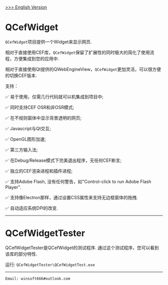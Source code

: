 [ >>> English Version](README.md)

# QCefWidget

`QCefWidget`项目提供一个Widget来显示网页.

相对于直接使用CEF库，`QCefWidget`保留了扩展性的同时极大的简化了使用流程，方便集成到您的应用中.

相对于直接使用Qt提供的QWebEngineView，`QCefWidget`更加灵活，可以很方便的切换CEF版本.

支持：

✅ 易于使用，仅需几行代码就可以机集成到项目中;

✅ 同时支持CEF OSR和非OSR模式;

✅ 在不规则窗体中显示背景透明的网页;

✅ Javascript与Qt交互;

✅ OpenGL图形加速;

✅ 第三方输入法;

✅ 在Debug/Release模式下完美退出程序，无任何CEF断言;

✅ 独立的CEF渲染进程和插件进程;

✅ 支持Adobe Flash, 没有任何警告，如"Control-click to run Adobe Flash Player".

✅ 支持像Electron那样，通过设置CSS属性来支持无边框窗体的拖拽.

✅ 自动适应系统DPI的改变.

---

# QCefWidgetTester

QCefWidgetTester是QCefWidget的测试程序. 通过这个测试程序，您可以看到该库的部分特性.

运行:
`QCefWidgetTester\QCefWidgetTest.exe`

---

`Email: winsoft666#outlook.com`
